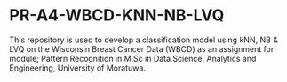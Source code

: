 # PR-A4-WBCD-KNN-NB-LVQ
This repository is used to develop a classification model using kNN, NB &amp; LVQ on the Wisconsin Breast Cancer Data (WBCD) as an assignment for module; Pattern Recognition in M.Sc in Data Science, Analytics and Engineering, University of Moratuwa.
